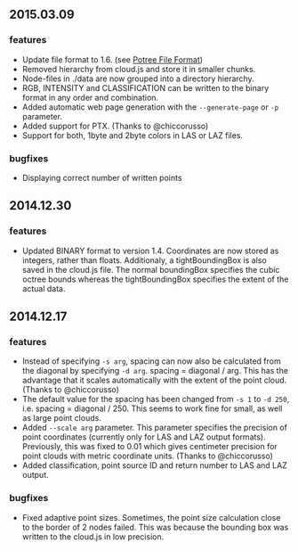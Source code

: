 ## 2015.03.09

### features

* Update file format to 1.6. (see [Potree File Format](https://github.com/potree/potree/blob/master/docs/file_format.md))
 * Removed hierarchy from cloud.js and store it in smaller chunks.
 * Node-files in ./data are now grouped into a directory hierarchy.
 * RGB, INTENSITY and CLASSIFICATION can be written to the binary format in any order and combination.
* Added automatic web page generation with the ```--generate-page``` or ```-p``` parameter.
* Added support for PTX. (Thanks to @chiccorusso)
* Support for both, 1byte and 2byte colors in LAS or LAZ files.


### bugfixes

* Displaying correct number of written points


## 2014.12.30

### features

* Updated BINARY format to version 1.4. Coordinates are now stored as integers, rather than floats. Additionaly, a tightBoundingBox is also saved in the cloud.js file. The normal boundingBox specifies the cubic octree bounds whereas the tightBoundingBox specifies the extent of the actual data.

## 2014.12.17

### features
* Instead of specifying ```-s arg```, spacing can now also be calculated from the diagonal by specifying ```-d arg```.
  spacing = diagonal / arg. This has the advantage that it scales automatically with the extent of the point cloud.
  (Thanks to @chiccorusso)
* The default value for the spacing has been changed from ```-s 1``` to ```-d 250```, i.e. spacing = diagonal / 250.
  This seems to work fine for small, as well as large point clouds.
* Added ```--scale arg``` parameter. This parameter specifies the precision of point coordinates (currently only for
  LAS and LAZ output formats). Previously, this was fixed to 0.01 which gives centimeter precision for
  point clouds with metric coordinate units.
  (Thanks to @chiccorusso)
* Added classification, point source ID and return number to LAS and LAZ output.

### bugfixes
* Fixed adaptive point sizes. Sometimes, the point size calculation close to the border of 2 nodes failed. This was because the bounding box was written to the cloud.js in low precision.

